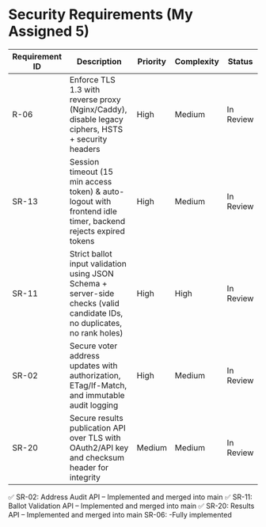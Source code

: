 # Security Requirements (My Assigned 5)

| Requirement ID | Description                                        | Priority | Complexity | Status     |
|----------------|----------------------------------------------------|----------|------------|------------|
| R-06           | Enforce TLS 1.3 with reverse proxy (Nginx/Caddy), disable legacy ciphers, HSTS + security headers | High     | Medium     | In Review  |
| SR-13          | Session timeout (15 min access token) & auto-logout with frontend idle timer, backend rejects expired tokens | High     | Medium     | In Review  |
| SR-11          | Strict ballot input validation using JSON Schema + server-side checks (valid candidate IDs, no duplicates, no rank holes) | High     | High       | In Review  |
| SR-02          | Secure voter address updates with authorization, ETag/If-Match, and immutable audit logging | High     | Medium     | In Review  |
| SR-20          | Secure results publication API over TLS with OAuth2/API key and checksum header for integrity | Medium   | Medium     | In Review  |


✅ SR-02: Address Audit API – Implemented and merged into main
✅ SR-11: Ballot Validation API – Implemented and merged into main
✅ SR-20: Results API – Implemented and merged into main
   SR-06: -Fully implemented
